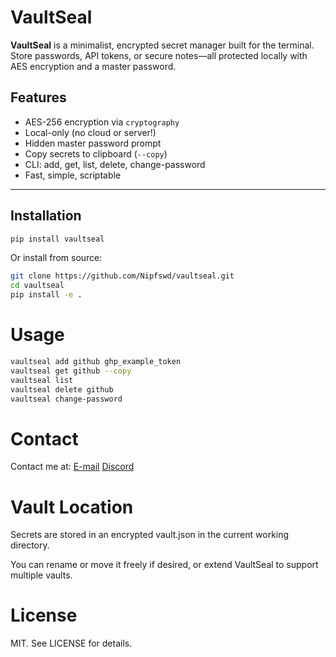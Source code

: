 # VaultSeal

**VaultSeal** is a minimalist, encrypted secret manager built for the terminal. Store passwords, API tokens, or secure notes—all protected locally with AES encryption and a master password.

## Features

- AES-256 encryption via `cryptography`
- Local-only (no cloud or server!)
- Hidden master password prompt
- Copy secrets to clipboard (`--copy`)
- CLI: add, get, list, delete, change-password
- Fast, simple, scriptable

---

## Installation

```bash
pip install vaultseal
```
Or install from source:
```bash
git clone https://github.com/Nipfswd/vaultseal.git
cd vaultseal
pip install -e .
```

# Usage

```bash
vaultseal add github ghp_example_token
vaultseal get github --copy
vaultseal list
vaultseal delete github
vaultseal change-password
```

# Contact
Contact me at: [E-mail](mailto:allaj0412@gmail.com)
              [Discord](https://discord.com/users/1071858026899841094)


# Vault Location
Secrets are stored in an encrypted vault.json in the current working directory.

You can rename or move it freely if desired, or extend VaultSeal to support multiple vaults.

# License
MIT. See LICENSE for details.
